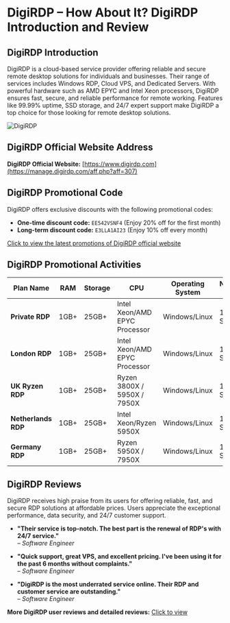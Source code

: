 # DigiRDP – How About It? DigiRDP Introduction and Review

## DigiRDP Introduction
DigiRDP is a cloud-based service provider offering reliable and secure remote desktop solutions for individuals and businesses. Their range of services includes Windows RDP, Cloud VPS, and Dedicated Servers. With powerful hardware such as AMD EPYC and Intel Xeon processors, DigiRDP ensures fast, secure, and reliable performance for remote working. Features like 99.99% uptime, SSD storage, and 24/7 expert support make DigiRDP a top choice for those looking for remote desktop solutions.

![DigiRDP](https://github.com/user-attachments/assets/918313c1-f4df-4334-9cdb-3a1ef1c94e90)

## DigiRDP Official Website Address
**DigiRDP Official Website:** [https://www.digirdp.com](https://manage.digirdp.com/aff.php?aff=307)

## DigiRDP Promotional Code
DigiRDP offers exclusive discounts with the following promotional codes:
- **One-time discount code:** `EE542VSNF4` (Enjoy 20% off for the first month)
- **Long-term discount code:** `E3LLA1AI23` (Enjoy 10% off every month)

[Click to view the latest promotions of DigiRDP official website](https://manage.digirdp.com/aff.php?aff=307)

## DigiRDP Promotional Activities

| Plan Name          | RAM     | Storage  | CPU                           | Operating System | Network Speed   | Purchase Link                         |
|--------------------|---------|----------|-------------------------------|------------------|-----------------|---------------------------------------|
| **Private RDP**     | 1GB+    | 25GB+    | Intel Xeon/AMD EPYC Processor  | Windows/Linux    | 1Gbps Shared    | [Order Now](https://manage.digirdp.com/aff.php?aff=307) |
| **London RDP**      | 1GB+    | 25GB+    | Intel Xeon/AMD EPYC Processor  | Windows/Linux    | 1Gbps Shared    | [Order Now](https://manage.digirdp.com/aff.php?aff=307) |
| **UK Ryzen RDP**    | 1GB+    | 25GB+    | Ryzen 3800X / 5950X / 7950X    | Windows/Linux    | 1Gbps Shared    | [Order Now](https://manage.digirdp.com/aff.php?aff=307) |
| **Netherlands RDP** | 1GB+    | 25GB+    | Intel Xeon/Ryzen 5950X         | Windows/Linux    | 1Gbps Shared    | [Order Now](https://manage.digirdp.com/aff.php?aff=307) |
| **Germany RDP**     | 1GB+    | 25GB+    | Ryzen 5950X / 7950X            | Windows/Linux    | 1Gbps Shared    | [Order Now](https://manage.digirdp.com/aff.php?aff=307) |

## DigiRDP Reviews
DigiRDP receives high praise from its users for offering reliable, fast, and secure RDP solutions at affordable prices. Users appreciate the exceptional performance, data security, and 24/7 customer support.

- **"Their service is top-notch. The best part is the renewal of RDP's with 24/7 service."**  
  *– Software Engineer*

- **"Quick support, great VPS, and excellent pricing. I've been using it for the past 6 months without complaints."**  
  *– Software Engineer*

- **"DigiRDP is the most underrated service online. Their RDP and customer service are outstanding."**  
  *– Software Engineer*

**More DigiRDP user reviews and detailed reviews:** [Click to view](https://manage.digirdp.com/aff.php?aff=307)
